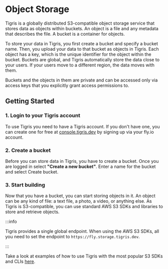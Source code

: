 # Object Storage

Tigris is a globally distributed S3-compatible object storage service that
stores data as objects within buckets. An object is a file and any metadata that
describes the file. A bucket is a container for objects.

To store your data in Tigris, you first create a bucket and specify a bucket
name. Then, you upload your data to that bucket as objects in Tigris. Each
object has a key, which is the unique identifier for the object within the
bucket. Buckets are global, and Tigris automatically store the data close to
your users. If your users move to a different region, the data moves with them.

Buckets and the objects in them are private and can be accessed only via access
keys that you explicitly grant access permissions to.

## Getting Started

### 1. Login to your Tigris account

To use Tigris you need to have a Tigris account. If you don't have one, you can
create one for free at [console.tigris.dev](https://console.tigris.dev/) by
signing up via your fly.io account.

### 2. Create a bucket

Before you can store data in Tigris, you have to create a bucket. Once you are
logged in select **"Create a new bucket"**. Enter a name for the bucket and
select Create bucket.

### 3. Start building

Now that you have a bucket, you can start storing objects in it. An object can
be any kind of file: a text file, a photo, a video, or anything else. As Tigris
is S3-compatible, you can use standard AWS S3 SDKs and libraries to store and
retrieve objects.

:::info

Tigris provides a single global endpoint. When using the AWS S3 SDKs, all you
need to set the endpoint to `https://fly.storage.tigris.dev`.

:::

Take a look at examples of how to use Tigris with the most popular S3 SDKs and
CLIs [here](/docs/get-started/s3/).
